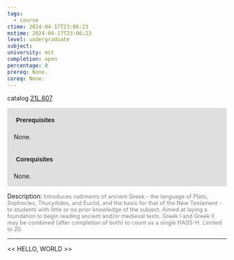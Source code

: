```yaml
---
tags:
  - course
ctime: 2024-04-17T23:06:23
mstime: 2024-04-17T23:06:23
level: undergraduate
subject: 
university: mit
completion: open
percentage: 0
prereq: None.
coreq: None.
---
```


catalog [21L.607](http://student.mit.edu/catalog/m21La.html#21L.607)

<span style="display: block; padding: 15px; background-color: rgb(100, 100, 100, 0.2);"><font id="m_prereq2463_0" style="display: block; font-family: Arial, sans-serif; font-weight: bold; padding: 5px">Prerequisites</font><br><span id="prereq2463_0">None.</span></span>
<span style="display: block; padding: 15px; background-color: rgb(100, 100, 100, 0.2);"><font id="m_coreq2463_0" style="display: block; font-family: Arial, sans-serif; font-weight: bold; padding: 5px">Corequisites</font><br><span id="coreq2463_0">None.</span></span>

<font style="">Description:</font>
<font style="color: grey; font-size: 0.8rem;">Introduces rudiments of ancient Greek - the language of Plato, Sophocles, Thucydides, and Euclid, and the basis for that of the New Testament - to students with little or no prior knowledge of the subject. Aimed at laying a foundation to begin reading ancient and/or medieval texts. Greek I and Greek II may be combined (after completion of both) to count as a single HASS-H. Limited to 20.</font>



---

<< HELLO, WORLD >>
